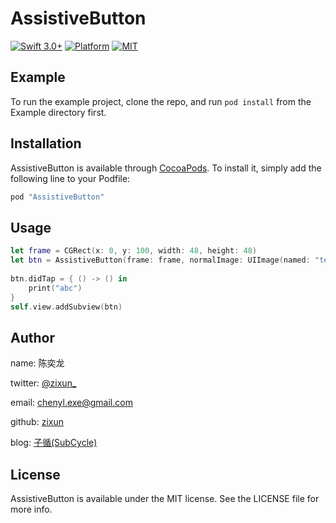 # AssistiveButton

[![Swift 3.0+](https://img.shields.io/badge/Swift-3.0%2B-orange.svg)](https://github.com/zixun/AssistiveButton)
[![Platform](https://img.shields.io/badge/Platform-iOS-lightgrey.svg)](https://github.com/zixun/AssistiveButton)
[![MIT](https://img.shields.io/badge/License-MIT-red.svg)](https://opensource.org/licenses/MIT)

## Example

To run the example project, clone the repo, and run `pod install` from the Example directory first.

## Installation

AssistiveButton is available through [CocoaPods](http://cocoapods.org). To install
it, simply add the following line to your Podfile:

```ruby
pod "AssistiveButton"
```

## Usage

```swift
let frame = CGRect(x: 0, y: 100, width: 48, height: 48)
let btn = AssistiveButton(frame: frame, normalImage: UIImage(named: "test")!)
    
btn.didTap = { () -> () in
    print("abc")
}
self.view.addSubview(btn)
```

## Author

name: 陈奕龙

twitter: [@zixun_](https://twitter.com/zixun_)

email: chenyl.exe@gmail.com

github: [zixun](https://github.com/zixun)

blog: [子循(SubCycle)](http://zixun.github.io/)

## License

AssistiveButton is available under the MIT license. See the LICENSE file for more info.

